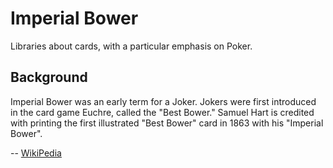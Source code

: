 # Imperial Bower

Libraries about cards, with a particular emphasis on Poker.

## Background

Imperial Bower was an early term for a Joker. Jokers were first introduced in the card game Euchre, called the "Best Bower."  Samuel Hart is credited with printing the first illustrated "Best Bower" card in 1863 with his "Imperial Bower". 

-- [WikiPedia](https://en.wikipedia.org/wiki/Joker_(playing_card))
